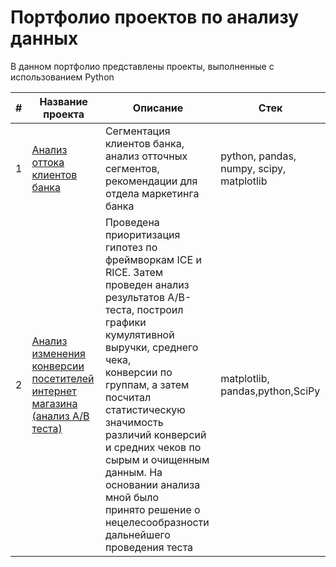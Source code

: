 # Портфолио проектов по анализу данных
В данном портфолио представлены проекты, выполненные с использованием Python

|#   |Название проекта                                                                                     | Описание                                            | Стек             |
|----|------------------------------------------------------------------------------------------------------------|-----------------------------------------------------|------------------|
|1   |[Анализ оттока клиентов банка](https://github.com/daoreshina/DA-portfolio/tree/main/banks)|Сегментация клиентов банка, анализ отточных сегментов,<br/> рекомендации для отдела маркетинга банка| python, pandas, numpy, scipy, matplotlib |
|2   |[Анализ изменения конверсии посетителей интернет магазина (анализ А/В теста)](https://github.com/daoreshina/DA-portfolio/tree/main/e-commerce)|Проведена приоритизация гипотез по фреймворкам ICE и RICE. Затем проведен анализ <br/> результатов A/B-теста, построил графики кумулятивной выручки, среднего чека,<br/> конверсии по группам, а затем посчитал статистическую значимость различий конверсий<br/> и средних чеков по сырым и очищенным данным. На основании анализа мной было<br/> принято решение о нецелесообразности дальнейшего проведения теста|matplotlib, pandas,python,SciPy|
